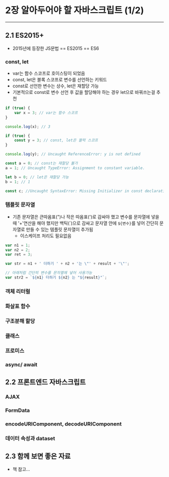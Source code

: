 # 2장 알아두어야 할 자바스크립트 (1/2)

---

## 2.1 ES2015+

* 2015년에 등장한 JS문법 == ES2015 == ES6

### const, let
  * var는 함수 스코프로 호이스팅이 되었음
  * const, let은 블록 스코프로 변수를 선언하는 키워드
  * const로 선언한 변수는 상수, let은 재할당 가능
  * 기본적으로 const로 변수 선언 후 값을 할당해야 하는 경우 let으로 바꿔쓰는걸 추천

```js
if (true) {
    var x = 3; // var는 함수 스코프
}

console.log(x); // 3

if (true) {
    const y = 3; // const, let은 블럭 스코프
}

console.log(y); // Uncaught ReferenceError: y is not defined

const a = 0; // const는 재할당 불가
a = 1; // Uncaught TypeError: Assignment to constant variable.

let b = 0; // let은 재할당 가능
b = 1; // 1

const c; //Uncaught SyntaxError: Missing Initializer in const declaration
```

### 템플릿 문자열

* 기존 문자열은 큰따옴표(")나 작은 따옴표(')로 감싸야 했고 변수를 문자열에 넣을 때 '+'연산을 해야 했지만 백틱(\`)으로 감싸고 문자열 안에 `${변수}`를 넣어 간단히 문자열로 만들 수 있는 템플릿 문자열이 추가됨
  * 이스케이프 처리도 필요없음

```js
var n1 = 1;
var n2 = 2;
var ret = 3;

var str = n1 + ' 더하기 ' + n2 + '는 \"' + result + '\"';

// 아래처럼 간단히 변수를 문자열에 넣어 사용가능
var str2 = `${n1} 더하기 ${n2} 는 "${result}"`;
```

### 객체 리터럴

### 화살표 함수

### 구조분해 할당

### 클래스

### 프로미스

### async/ await

## 2.2 프론트엔드 자바스크립트

### AJAX

### FormData

### encodeURIComponent, decodeURIComponent

### 데이터 속성과 dataset



## 2.3 함께 보면 좋은 자료

* 책 참고...